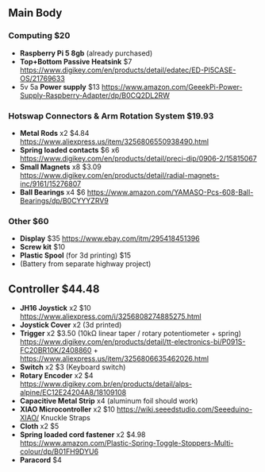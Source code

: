 ## Main Body

### Computing $20

* **Raspberry Pi 5 8gb** (already purchased)
* **Top+Bottom Passive Heatsink** $7 https://www.digikey.com/en/products/detail/edatec/ED-PI5CASE-OS/21769633
* 5v 5a **Power supply** $13 https://www.amazon.com/GeeekPi-Power-Supply-Raspberry-Adapter/dp/B0CQ2DL2RW

### Hotswap Connectors & Arm Rotation System $19.93

* **Metal Rods** x2 $4.84 https://www.aliexpress.us/item/3256806550938490.html
* **Spring loaded contacts** $6 x6 https://www.digikey.com/en/products/detail/preci-dip/0906-2/15815067
* **Small Magnets** x8 $3.09 https://www.digikey.com/en/products/detail/radial-magnets-inc/9161/15276807
* **Ball Bearings** x4 $6 https://www.amazon.com/YAMASO-Pcs-608-Ball-Bearings/dp/B0CYYYZRV9

### Other $60

* **Display** $35 https://www.ebay.com/itm/295418451396
* **Screw kit** $10
* **Plastic Spool** (for 3d printing) $15
* (Battery from separate highway project)

## Controller $44.48

* **JH16 Joystick** x2 $10 https://www.aliexpress.com/i/3256808274885275.html
* **Joystick Cover** x2 (3d printed)
* **Trigger** x2 $3.50 (10kΩ linear taper / rotary potentiometer + spring) https://www.digikey.com/en/products/detail/tt-electronics-bi/P091S-FC20BR10K/2408860 + https://www.aliexpress.us/item/3256806635462026.html
* **Switch** x2 $3 (Keyboard switch)
* **Rotary Encoder** x2 $4 https://www.digikey.com.br/en/products/detail/alps-alpine/EC12E24204A8/18109108
* **Capacitive Metal Strip** x4 (aluminum foil should work)
* **XIAO Microcontroller** x2 $10 https://wiki.seeedstudio.com/Seeeduino-XIAO/
Knuckle Straps
* **Cloth** x2 $5
* **Spring loaded cord fastener** x2 $4.98 https://www.amazon.com/Plastic-Spring-Toggle-Stoppers-Multi-colour/dp/B01FH9DYU6
* **Paracord** $4
